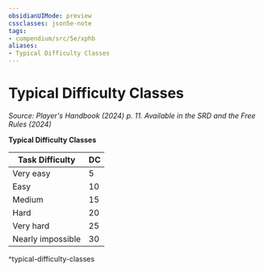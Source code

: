 ```yaml
---
obsidianUIMode: preview
cssclasses: json5e-note
tags:
- compendium/src/5e/xphb
aliases:
- Typical Difficulty Classes
---
```

# Typical Difficulty Classes
*Source: Player's Handbook (2024) p. 11. Available in the <span title='Systems Reference Document (5.2)'>SRD</span> and the Free Rules (2024)* 

**Typical Difficulty Classes**

| Task Difficulty | DC |
|-----------------|----|
| Very easy | 5 |
| Easy | 10 |
| Medium | 15 |
| Hard | 20 |
| Very hard | 25 |
| Nearly impossible | 30 |
^typical-difficulty-classes